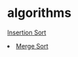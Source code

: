 # algorithms

<p>
<a href="https://github.com/mangobanaani/algorithms/tree/master/com/github/mangobanaani/sorting>Sorting</a> Sorting algorithms 
<ul>
<li><a href="https://github.com/mangobanaani/algorithms/blob/master/com/github/mangobanaani/sorting/InsertionSort.java">Insertion Sort</a></li>
<li><a href="https://github.com/mangobanaani/algorithms/blob/master/com/github/mangobanaani/sorting/MergeSort.java">Merge Sort</a></li>
</ul>

<p>

